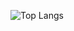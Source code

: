 ![Top Langs](https://github-readme-stats.vercel.app/api/top-langs/?username=gborneGit&layout=compact&&hide_border=true&hide=Objective-C,Roff,Hack&theme=tokyonight)

